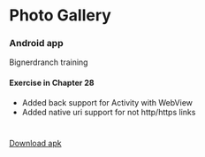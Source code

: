 # Photo Gallery
### Android app
Bignerdranch training

#### Exercise in Chapter 28
- Added back support for Activity with WebView
- Added native uri support for not http/https links

#

[Download apk](../../raw/master/app/build/outputs/apk/app-debug.apk)
